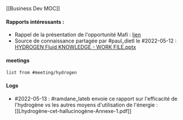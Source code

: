 [[Business Dev MOC]]

#### Rapports intéressants :

- Rappel de la présentation de l'opportunité Mafi :  [lien](file:///C%3A%5CUsers%5CBOUCULAT%5COneDrive%20-%20SKF%5CDocuments%5C2022%5CTravail%5C32%20Prospects%5CMafi%5C2022%5CTXT-025408%20v0-02%20MACHINE%2058MM%20%2070MM%20HE%20LIQUEFACTION%20-_.pptx)
- Source de connaissance partagée par #paul_dietl le #2022-05-12 : [HYDROGEN Fluid KNOWLEDGE - WORK FILE.pptx](https://skfgroup-my.sharepoint.com/:p:/g/personal/paul_dietl_skf_com/ES40gGTjazBAq959OFuwIpoBFYusGE3UQSDT7eTKJn0q1w?email=Pierre.Bouculat%40skf.com&e=zWbSTd)

#### meetings

```dataview
list from #meeting/hydrogen 
```

#### Logs
- #2022-05-13 : #ramdane_lateb envoie ce rapport sur l'efficacité de l'hydrogène vs les autres moyens d'utilisation de l'énergie : [[Lhydrogène-cet-hallucinogène-Annexe-1.pdf]]

